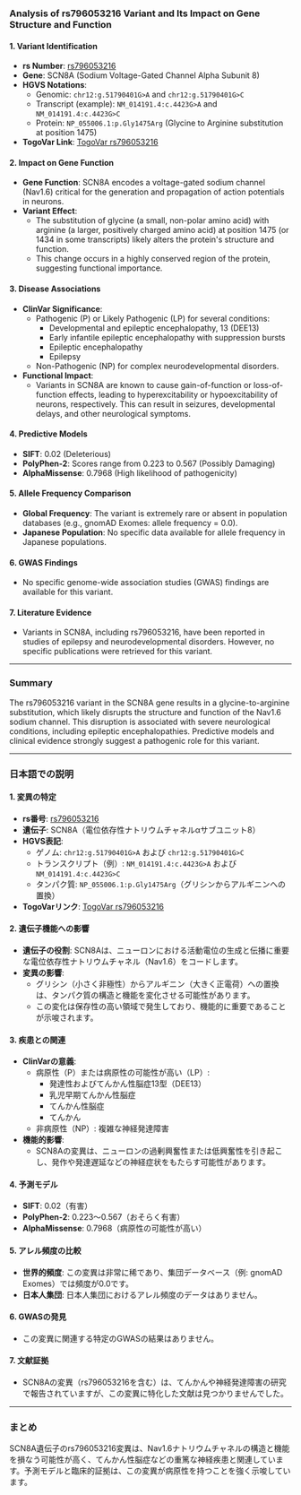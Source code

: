 ### Analysis of rs796053216 Variant and Its Impact on Gene Structure and Function

#### 1. **Variant Identification**
   - **rs Number**: [rs796053216](https://identifiers.org/dbsnp/rs796053216)
   - **Gene**: SCN8A (Sodium Voltage-Gated Channel Alpha Subunit 8)
   - **HGVS Notations**:
     - Genomic: `chr12:g.51790401G>A` and `chr12:g.51790401G>C`
     - Transcript (example): `NM_014191.4:c.4423G>A` and `NM_014191.4:c.4423G>C`
     - Protein: `NP_055006.1:p.Gly1475Arg` (Glycine to Arginine substitution at position 1475)
   - **TogoVar Link**: [TogoVar rs796053216](https://togovar.org/variant/12-51790401-G-A)

#### 2. **Impact on Gene Function**
   - **Gene Function**: SCN8A encodes a voltage-gated sodium channel (Nav1.6) critical for the generation and propagation of action potentials in neurons.
   - **Variant Effect**:
     - The substitution of glycine (a small, non-polar amino acid) with arginine (a larger, positively charged amino acid) at position 1475 (or 1434 in some transcripts) likely alters the protein's structure and function.
     - This change occurs in a highly conserved region of the protein, suggesting functional importance.

#### 3. **Disease Associations**
   - **ClinVar Significance**:
     - Pathogenic (P) or Likely Pathogenic (LP) for several conditions:
       - Developmental and epileptic encephalopathy, 13 (DEE13)
       - Early infantile epileptic encephalopathy with suppression bursts
       - Epileptic encephalopathy
       - Epilepsy
     - Non-Pathogenic (NP) for complex neurodevelopmental disorders.
   - **Functional Impact**:
     - Variants in SCN8A are known to cause gain-of-function or loss-of-function effects, leading to hyperexcitability or hypoexcitability of neurons, respectively. This can result in seizures, developmental delays, and other neurological symptoms.

#### 4. **Predictive Models**
   - **SIFT**: 0.02 (Deleterious)
   - **PolyPhen-2**: Scores range from 0.223 to 0.567 (Possibly Damaging)
   - **AlphaMissense**: 0.7968 (High likelihood of pathogenicity)

#### 5. **Allele Frequency Comparison**
   - **Global Frequency**: The variant is extremely rare or absent in population databases (e.g., gnomAD Exomes: allele frequency = 0.0).
   - **Japanese Population**: No specific data available for allele frequency in Japanese populations.

#### 6. **GWAS Findings**
   - No specific genome-wide association studies (GWAS) findings are available for this variant.

#### 7. **Literature Evidence**
   - Variants in SCN8A, including rs796053216, have been reported in studies of epilepsy and neurodevelopmental disorders. However, no specific publications were retrieved for this variant.

---

### Summary
The rs796053216 variant in the SCN8A gene results in a glycine-to-arginine substitution, which likely disrupts the structure and function of the Nav1.6 sodium channel. This disruption is associated with severe neurological conditions, including epileptic encephalopathies. Predictive models and clinical evidence strongly suggest a pathogenic role for this variant.

---

### 日本語での説明

#### 1. **変異の特定**
   - **rs番号**: [rs796053216](https://identifiers.org/dbsnp/rs796053216)
   - **遺伝子**: SCN8A（電位依存性ナトリウムチャネルαサブユニット8）
   - **HGVS表記**:
     - ゲノム: `chr12:g.51790401G>A` および `chr12:g.51790401G>C`
     - トランスクリプト（例）: `NM_014191.4:c.4423G>A` および `NM_014191.4:c.4423G>C`
     - タンパク質: `NP_055006.1:p.Gly1475Arg`（グリシンからアルギニンへの置換）
   - **TogoVarリンク**: [TogoVar rs796053216](https://togovar.org/variant/12-51790401-G-A)

#### 2. **遺伝子機能への影響**
   - **遺伝子の役割**: SCN8Aは、ニューロンにおける活動電位の生成と伝播に重要な電位依存性ナトリウムチャネル（Nav1.6）をコードします。
   - **変異の影響**:
     - グリシン（小さく非極性）からアルギニン（大きく正電荷）への置換は、タンパク質の構造と機能を変化させる可能性があります。
     - この変化は保存性の高い領域で発生しており、機能的に重要であることが示唆されます。

#### 3. **疾患との関連**
   - **ClinVarの意義**:
     - 病原性（P）または病原性の可能性が高い（LP）:
       - 発達性およびてんかん性脳症13型（DEE13）
       - 乳児早期てんかん性脳症
       - てんかん性脳症
       - てんかん
     - 非病原性（NP）: 複雑な神経発達障害
   - **機能的影響**:
     - SCN8Aの変異は、ニューロンの過剰興奮性または低興奮性を引き起こし、発作や発達遅延などの神経症状をもたらす可能性があります。

#### 4. **予測モデル**
   - **SIFT**: 0.02（有害）
   - **PolyPhen-2**: 0.223～0.567（おそらく有害）
   - **AlphaMissense**: 0.7968（病原性の可能性が高い）

#### 5. **アレル頻度の比較**
   - **世界的頻度**: この変異は非常に稀であり、集団データベース（例: gnomAD Exomes）では頻度が0.0です。
   - **日本人集団**: 日本人集団におけるアレル頻度のデータはありません。

#### 6. **GWASの発見**
   - この変異に関連する特定のGWASの結果はありません。

#### 7. **文献証拠**
   - SCN8Aの変異（rs796053216を含む）は、てんかんや神経発達障害の研究で報告されていますが、この変異に特化した文献は見つかりませんでした。

---

### まとめ
SCN8A遺伝子のrs796053216変異は、Nav1.6ナトリウムチャネルの構造と機能を損なう可能性が高く、てんかん性脳症などの重篤な神経疾患と関連しています。予測モデルと臨床的証拠は、この変異が病原性を持つことを強く示唆しています。